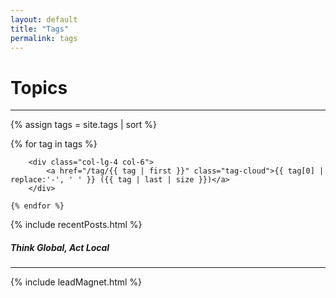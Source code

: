 ```yaml
---
layout: default
title: "Tags"
permalink: tags
---
```


<h1>Topics</h1>
<hr class="blue1 mb-3 mt-1">

{% assign tags = site.tags | sort %}

<div class="row gr-1 mb-3">
    {% for tag in tags %}

        <div class="col-lg-4 col-6">
            <a href="/tag/{{ tag | first }}" class="tag-cloud">{{ tag[0] | replace:'-', ' ' }} ({{ tag | last | size }})</a>
        </div>

    {% endfor %}

</div>

{% include recentPosts.html %}

<!-- TODO: appears in two places index.md as well-->
<h5>Think Global, Act Local</h5>
<hr class="blue1 mb-3 mt-1">

{% include leadMagnet.html %}